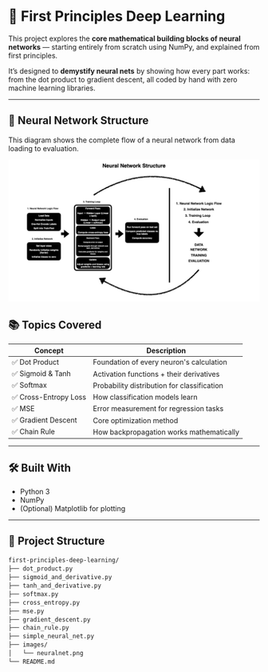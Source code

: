 # 🧠 First Principles Deep Learning

This project explores the **core mathematical building blocks of neural networks** — starting entirely from scratch using NumPy, and explained from first principles.

It’s designed to **demystify neural nets** by showing how every part works: from the dot product to gradient descent, all coded by hand with zero machine learning libraries.

---

## 🧠 Neural Network Structure

This diagram shows the complete flow of a neural network from data loading to evaluation.

![Neural Network Structure](/images/neuralnet.png)

## 📚 Topics Covered

| Concept               | Description                                 |
| --------------------- | ------------------------------------------- |
| ✅ Dot Product        | Foundation of every neuron's calculation    |
| ✅ Sigmoid & Tanh     | Activation functions + their derivatives    |
| ✅ Softmax            | Probability distribution for classification |
| ✅ Cross-Entropy Loss | How classification models learn             |
| ✅ MSE                | Error measurement for regression tasks      |
| ✅ Gradient Descent   | Core optimization method                    |
| ✅ Chain Rule         | How backpropagation works mathematically    |

---

## 🛠 Built With

- Python 3
- NumPy
- (Optional) Matplotlib for plotting

---

## 📂 Project Structure

```bash
first-principles-deep-learning/
├── dot_product.py
├── sigmoid_and_derivative.py
├── tanh_and_derivative.py
├── softmax.py
├── cross_entropy.py
├── mse.py
├── gradient_descent.py
├── chain_rule.py
├── simple_neural_net.py
├── images/
│   └── neuralnet.png
└── README.md




```
